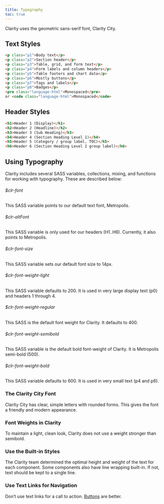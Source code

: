 ```yaml
---
title: Typography
toc: true
---
```


Clarity uses the geometric sans-serif font, Clarity City.

## Text Styles

<DocTypographyTable table="text-styles" />

```html
<p class="p1">Body text</p>
<p class="p2">Section header</p>
<p class="p3">Table, grid, and form text</p>
<p class="p4">Form labels and column headers</p>
<p class="p5">Table footers and chart data</p>
<p class="p6">Mostly buttons</p>
<p class="p7">Tags and labels</p>
<p class="p8">Badges</p>
<pre class="language-html">Monospaced</pre>
or <code class="language-html">Monospaced</code>
```

## Header Styles

<DocTypographyTable table="header-styles" />

```html
<h1>Header 1 (Display)</h1>
<h2>Header 2 (Headline)</h2>
<h3>Header 3 (Sub Heading)</h3>
<h4>Header 4 (Section Heading Level 1)</h4>
<h5>Header 5 (Category / group label, TOC)</h5>
<h6>Header 6 (Section Heading Level 2 group label)</h6>
```

## Using Typography

Clarity includes several SASS variables, collections, mixing, and functions for working with typography. These are described below:

###### \$clr-font

This SASS variable points to our default text font, Metropolis.

###### \$clr-altFont

This SASS variable is only used for our headers (H1..H6). Currently, it also points to Metropolis.

###### \$clr-font-size

This SASS variable sets our default font size to 14px.

###### \$clr-font-weight-light

This SASS variable defaults to 200. It is used in very large display text (p0) and headers 1 through 4.

###### \$clr-font-weight-regular

This SASS is the default font weight for Clarity. It defaults to 400.

###### \$clr-font-weight-semibold

This SASS variable is the default bold font-weight of Clarity. It is Metropolis semi-bold (500).

###### \$clr-font-weight-bold

This SASS variable defaults to 600. It is used in very small text (p4 and p6).

### The Clarity City Font

Clarity City has clear, simple letters with rounded forms.
This gives the font a friendly and modern appearance.

<ClrImage title="Metropolis light, regular, medium, and semibold" src="/images/foundation/typography/Typography-A-Z.png" />

### Font Weights in Clarity

To maintain a light, clean look, Clarity does not use a weight stronger than semibold.

<ClrImage title="Metropolis light, regular, medium, and semibold" src="/images/foundation/typography/Typography-Metropolis.png" />

### Use the Built-in Styles

The Clarity team determined the optimal height and weight of the text for each component. Some components also have line wrapping built-in. If not, text should be kept to a single line.

### Use Text Links for Navigation

Don’t use text links for a call to action. [Buttons](/components/buttons) are better.
